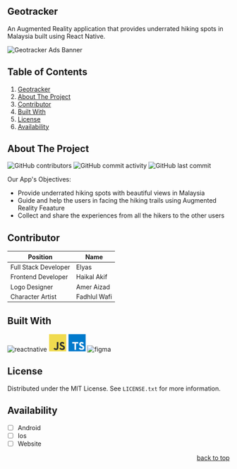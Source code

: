 ## Geotracker
An Augmented Reality application that provides underrated hiking spots in Malaysia built using React Native.

![Geotracker Ads Banner](https://user-images.githubusercontent.com/92365722/202911949-39c3dc1d-8d56-4228-bda4-7b9a58d919f6.png)

## Table of Contents

  <ol>
    <li><a href="#Geotracker">Geotracker</a></li>
    <li><a href="#about-the-project">About The Project</a></li>
    <li><a href="#contributor">Contributor</a></li>
    <li><a href="#built-with">Built With</a></li>
    <li><a href="#license">License</a></li>
    <li><a href="#availability">Availability</a></li>
  </ol>


## About The Project

![GitHub contributors](https://img.shields.io/github/contributors/HaikalAkif/Geotracker)
![GitHub commit activity](https://img.shields.io/github/commit-activity/w/HaikalAkif/Geotracker)
![GitHub last commit](https://img.shields.io/github/last-commit/HaikalAkif/Geotracker)

Our App's Objectives:
* Provide underrated hiking spots with beautiful views in Malaysia
* Guide and help the users in facing the hiking trails using Augmented Reality Feaature
* Collect and share the experiences from all the hikers to the other users

## Contributor

| Position            | Name         |
|---------------------|--------------|
|Full Stack Developer | Elyas        |
|Frontend Developer   | Haikal Akif  |
|Logo Designer        | Amer Aizad   |
|Character Artist     | Fadhlul Wafi |

## Built With

<img src="https://reactnative.dev/img/header_logo.svg" alt="reactnative" width="40" height="40"/> <img src="https://raw.githubusercontent.com/devicons/devicon/master/icons/javascript/javascript-original.svg" alt="javascript" width="40" height="40"/> <img src="https://raw.githubusercontent.com/devicons/devicon/master/icons/typescript/typescript-original.svg" alt="typescript" width="40" height="40"/> <img src="https://www.vectorlogo.zone/logos/figma/figma-icon.svg" alt="figma" width="40" height="40"/>

## License

Distributed under the MIT License. See `LICENSE.txt` for more information.

## Availability

- [ ] Android
- [ ] Ios
- [ ] Website

<p align="right"><a href="#Geotracker">back to top</a></p>
